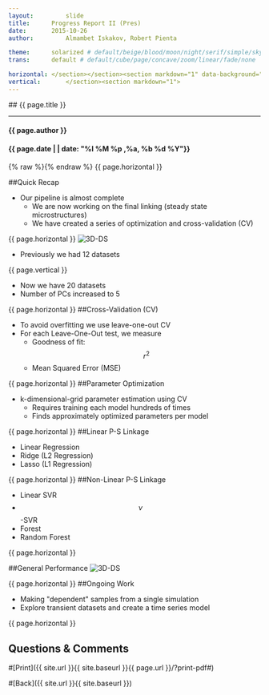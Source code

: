```yaml
---
layout:     	slide
title:     	Progress Report II (Pres)	
date:      	2015-10-26 
author:     	Almambet Iskakov, Robert Pienta

theme:		solarized # default/beige/blood/moon/night/serif/simple/sky/solarized
trans:		default # default/cube/page/concave/zoom/linear/fade/none

horizontal:	</section></section><section markdown="1" data-background="http://matin-hub.github.io/project-pages/img/slidebackground.png"><section markdown="1">
vertical:		</section><section markdown="1">
---
```

<section markdown="1" data-background="http://matin-hub.github.io/project-pages/img/slidebackground.png"><section markdown="1">
## {{ page.title }}

<hr>

#### {{ page.author }}

#### {{ page.date | | date: "%I %M %p ,%a, %b %d %Y"}}

{% raw  %}{% endraw %} {{ page.horizontal }}
<!-- Start Writing Below in Markdown -->

##Quick Recap

* Our pipeline is almost complete
  * We are now working on the final linking (steady state microstructures)
  * We have created a series of optimization and cross-validation (CV)

{{ page.horizontal }}
![3D-DS](/MIC-Ternary-Eutectic-Alloy/img/milestone2_pres/pca.png)

* Previously we had 12 datasets

{{ page.vertical }}
* Now we have 20 datasets
* Number of PCs increased to 5


{{ page.horizontal }}
##Cross-Validation (CV)
* To avoid overfitting we use leave-one-out CV 
* For each Leave-One-Out test, we measure
  * Goodness of fit: $$r^2$$
  * Mean Squared Error (MSE)


{{ page.horizontal }}
##Parameter Optimization 
* k-dimensional-grid parameter estimation using CV
  * Requires training each model hundreds of times
  * Finds approximately optimized parameters per model


{{ page.horizontal }}
##Linear P-S Linkage

* Linear Regression
* Ridge (L2 Regression)
* Lasso (L1 Regression)


{{ page.horizontal }}
##Non-Linear P-S Linkage
* Linear SVR
* $$\nu$$-SVR
* Forest
* Random Forest

{{ page.horizontal }}


##General Performance
![3D-DS](/MIC-Ternary-Eutectic-Alloy/img/milestone3_pres/mse.png)


{{ page.horizontal }}
##Ongoing Work
* Making "dependent" samples from a single simulation
* Explore transient datasets and create a time series model



<!-- End Here -->
{{ page.horizontal }}

## Questions & Comments

#[Print]({{ site.url }}{{ site.baseurl }}{{ page.url }}/?print-pdf#)

#[Back]({{ site.url }}{{ site.baseurl }})

</section></section>
